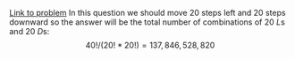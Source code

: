 [Link to problem](https://projecteuler.net/problem=15)
In this question we should move 20 steps left and 20 steps downward so the answer will be the total number of combinations of 20 $L$s and 20 $D$s:
$$
40!/(20!*20!)=137,846,528,820
$$